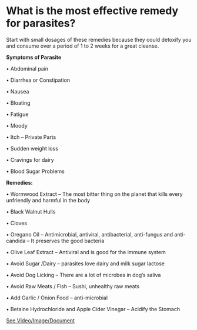 # What is the most effective remedy for parasites?

Start with small dosages of these remedies because they could detoxify you and consume over a period of 1 to 2 weeks for a great cleanse.

**Symptoms of Parasite**

• Abdominal pain

• Diarrhea or Constipation

• Nausea

• Bloating

• Fatigue

• Moody

• Itch – Private Parts

• Sudden weight loss

• Cravings for dairy

• Blood Sugar Problems

**Remedies:**

• Wormwood Extract – The most bitter thing on the planet that kills every unfriendly and harmful in the body

• Black Walnut Hulls

• Cloves

• Oregano Oil – Antimicrobial, antiviral, antibacterial, anti-fungus and anti-candida – It preserves the good bacteria

• Olive Leaf Extract – Antiviral and is good for the immune system

• Avoid Sugar /Dairy – parasites love dairy and milk sugar lactose

• Avoid Dog Licking – There are a lot of microbes in dog’s saliva

• Avoid Raw Meats / Fish – Sushi, unhealthy raw meats

• Add Garlic / Onion Food – anti-microbial

• Betaine Hydrochloride and Apple Cider Vinegar – Acidify the Stomach

 [See Video/Image/Document](https://hls-player.drberg.com/asset?path=migrated-assets/how-to-kill-parasites-drberg)